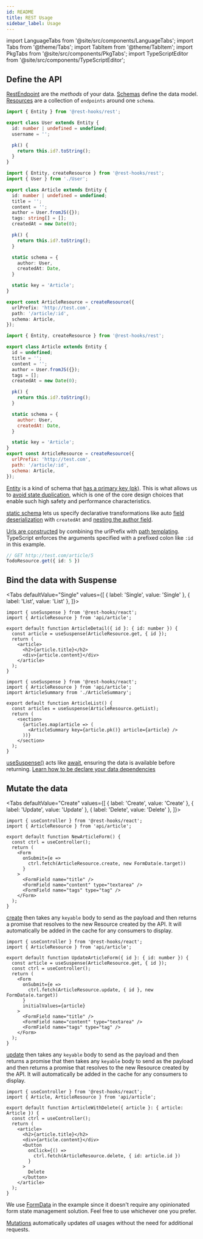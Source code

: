 ```yaml
---
id: README
title: REST Usage
sidebar_label: Usage
---
```


<head>
  <title>Using REST APIs with Rest Hooks</title>
</head>

import LanguageTabs from '@site/src/components/LanguageTabs';
import Tabs from '@theme/Tabs';
import TabItem from '@theme/TabItem';
import PkgTabs from '@site/src/components/PkgTabs';
import TypeScriptEditor from '@site/src/components/TypeScriptEditor';

<PkgTabs pkgs="@rest-hooks/rest" />

## Define the API

[RestEndpoint](/rest/api/RestEndpoint) are the _methods_ of your data. [Schemas](api/schema.md) define the data model. [Resources](./api/createResource.md) are
a collection of `endpoints` around one `schema`.

<LanguageTabs>

<TypeScriptEditor>

```typescript title="api/User" collapsed
import { Entity } from '@rest-hooks/rest';

export class User extends Entity {
  id: number | undefined = undefined;
  username = '';

  pk() {
    return this.id?.toString();
  }
}
```

```typescript title="api/Article"
import { Entity, createResource } from '@rest-hooks/rest';
import { User } from './User';

export class Article extends Entity {
  id: number | undefined = undefined;
  title = '';
  content = '';
  author = User.fromJS({});
  tags: string[] = [];
  createdAt = new Date(0);

  pk() {
    return this.id?.toString();
  }

  static schema = {
    author: User,
    createdAt: Date,
  }

  static key = 'Article';
}

export const ArticleResource = createResource({
  urlPrefix: 'http://test.com',
  path: '/article/:id',
  schema: Article,
});
```

</TypeScriptEditor>


```js title="api/Article.js"
import { Entity, createResource } from '@rest-hooks/rest';

export class Article extends Entity {
  id = undefined;
  title = '';
  content = '';
  author = User.fromJS({});
  tags = [];
  createdAt = new Date(0);

  pk() {
    return this.id?.toString();
  }

  static schema = {
    author: User,
    createdAt: Date,
  }

  static key = 'Article';
}
export const ArticleResource = createResource({
  urlPrefix: 'http://test.com',
  path: '/article/:id',
  schema: Article,
});
```

</LanguageTabs>

[Entity](./api/Entity.md) is a kind of schema that [has a primary key (pk)](/docs/concepts/normalization). This is what allows us
to [avoid state duplication](https://beta.reactjs.org/learn/choosing-the-state-structure#principles-for-structuring-state), which
is one of the core design choices that enable such high safety and performance characteristics.

[static schema](./api/Entity.md#schema) lets us specify declarative transformations like auto [field deserialization](./guides/network-transform.md#deserializing-fields) with `createdAt` and [nesting the author field](./guides/nested-response.md).

[Urls are constructed](./api/RestEndpoint.md#url) by combining the urlPrefix with [path templating](https://www.npmjs.com/package/path-to-regexp).
TypeScript enforces the arguments specified with a prefixed colon like `:id` in this example.

```ts
// GET http://test.com/article/5
TodoResource.get({ id: 5 })
```

## Bind the data with Suspense

<Tabs
defaultValue="Single"
values={[
{ label: 'Single', value: 'Single' },
{ label: 'List', value: 'List' },
]}>
<TabItem value="Single">

```tsx
import { useSuspense } from '@rest-hooks/react';
import { ArticleResource } from 'api/article';

export default function ArticleDetail({ id }: { id: number }) {
  const article = useSuspense(ArticleResource.get, { id });
  return (
    <article>
      <h2>{article.title}</h2>
      <div>{article.content}</div>
    </article>
  );
}
```

</TabItem>
<TabItem value="List">

```tsx
import { useSuspense } from '@rest-hooks/react';
import { ArticleResource } from 'api/article';
import ArticleSummary from './ArticleSummary';

export default function ArticleList() {
  const articles = useSuspense(ArticleResource.getList);
  return (
    <section>
      {articles.map(article => (
        <ArticleSummary key={article.pk()} article={article} />
      ))}
    </section>
  );
}
```

</TabItem>
</Tabs>

[useSuspense()](/docs/api/useSuspense) acts like [await](https://developer.mozilla.org/en-US/docs/Web/JavaScript/Reference/Operators/await), ensuring the data is available before returning. [Learn how to be declare your data dependencies](/docs/getting-started/data-dependency)

## Mutate the data

<Tabs
defaultValue="Create"
values={[
{ label: 'Create', value: 'Create' },
{ label: 'Update', value: 'Update' },
{ label: 'Delete', value: 'Delete' },
]}>
<TabItem value="Create">

```tsx title="article.tsx"
import { useController } from '@rest-hooks/react';
import { ArticleResource } from 'api/article';

export default function NewArticleForm() {
  const ctrl = useController();
  return (
    <Form
      onSubmit={e =>
        ctrl.fetch(ArticleResource.create, new FormData(e.target))
      }
    >
      <FormField name="title" />
      <FormField name="content" type="textarea" />
      <FormField name="tags" type="tag" />
    </Form>
  );
}
```

[create](api/createResource.md#create) then takes any `keyable` body to send as the payload and then returns a promise that
resolves to the new Resource created by the API. It will automatically be added in the cache for any consumers to display.

</TabItem>
<TabItem value="Update">

```tsx title="article.tsx"
import { useController } from '@rest-hooks/react';
import { ArticleResource } from 'api/article';

export default function UpdateArticleForm({ id }: { id: number }) {
  const article = useSuspense(ArticleResource.get, { id });
  const ctrl = useController();
  return (
    <Form
      onSubmit={e =>
        ctrl.fetch(ArticleResource.update, { id }, new FormData(e.target))
      }
      initialValues={article}
    >
      <FormField name="title" />
      <FormField name="content" type="textarea" />
      <FormField name="tags" type="tag" />
    </Form>
  );
}
```

[update](api/createResource.md#update) then takes any `keyable` body to send as the payload and then returns a promise that
then takes any `keyable` body to send as the payload and then returns a promise that
resolves to the new Resource created by the API. It will automatically be added in the cache for any consumers to display.

</TabItem>
<TabItem value="Delete">

```tsx title="article.tsx"
import { useController } from '@rest-hooks/react';
import { Article, ArticleResource } from 'api/article';

export default function ArticleWithDelete({ article }: { article: Article }) {
  const ctrl = useController();
  return (
    <article>
      <h2>{article.title}</h2>
      <div>{article.content}</div>
      <button
        onClick={() =>
          ctrl.fetch(ArticleResource.delete, { id: article.id })
        }
      >
        Delete
      </button>
    </article>
  );
}
```

</TabItem>
</Tabs>

We use [FormData](https://developer.mozilla.org/en-US/docs/Web/API/FormData/FormData) in
the example since it doesn't require any opinionated form state management solution.
Feel free to use whichever one you prefer.

[Mutations](/docs/getting-started/mutations) automatically updates *all* usages without the need for
additional requests.
